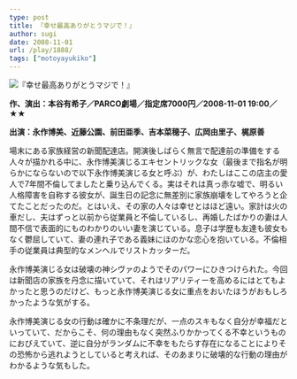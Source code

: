 ```yaml
---
type: post
title: 『幸せ最高ありがとうマジで！』
author: sugi
date: 2008-11-01
url: /play/1888/
tags: ["motoyayukiko"]
---
```

<img src="/images/play/20081101.jpg" alt="『幸せ最高ありがとうマジで！』" class="alignleft" />

**作、演出：本谷有希子／PARCO劇場／指定席7000円／2008-11-01 19:00／★★**

**出演：永作博美、近藤公園、前田亜季、吉本菜穂子、広岡由里子、梶原善**

場末にある家族経営の新聞配達店。開演後しばらく無言で配達前の準備をする人々が描かれる中に、永作博美演じるエキセントリックな女（最後まで指名が明らかにならないので以下永作博美演じる女と呼ぶ）が、わたしはここの店主の愛人で7年間不倫してましたと乗り込んでくる。実はそれは真っ赤な嘘で、明るい人格障害を自称する彼女が、誕生日の記念に無差別に家族崩壊をしてやろうと企てたことだったのだ。とはいえ、その家の人々は幸せとはほど遠い。家計は火の車だし、夫はずっと以前から従業員と不倫しているし、再婚したばかりの妻は人間不信で表面的にものわかりのいい妻を演じている。息子は学歴も友達も彼女もなく鬱屈していて、妻の連れ子である義妹にほのかな恋心を抱いている。不倫相手の従業員は典型的なメンヘルでリストカッターだ。

永作博美演じる女は破壊の神シヴァのようでそのパワーにひきつけられた。今回は新聞店の家族を丹念に描いていて、それはリアリティーを高めるにはとてもよかったと思うのだけど、もっと永作博美演じる女に重点をおいたほうがおもしろかったような気がする。

永作博美演じる女の行動は確かに不条理だが、一点のスキもなく自分が幸福だといっていて、だからこそ、何の理由もなく突然ふりかかってくる不幸というものにおびえていて、逆に自分がランダムに不幸をもたらす存在になることによりその恐怖から逃れようとしていると考えれば、そのあまりに破壊的な行動の理由がわかるような気もした。
